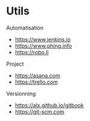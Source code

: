 # Utils

Automatisation
* https://www.jenkins.io
* https://www.phing.info
* https://robo.li

Project
* https://asana.com
* https://trello.com

Versionning
* https://alx.github.io/gitbook
* https://git-scm.com
